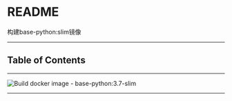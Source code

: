 # README

构建base-python:slim镜像

---

## Table of Contents

<!-- vim-markdown-toc GFM -->

<!-- vim-markdown-toc -->

---

![Build docker image - base-python:3.7-slim](https://github.com/YHYJ/MyDockerfile/workflows/Build%20docker%20image%20-%20base-python:3.7-slim/badge.svg?branch=base-python_slim)

---

